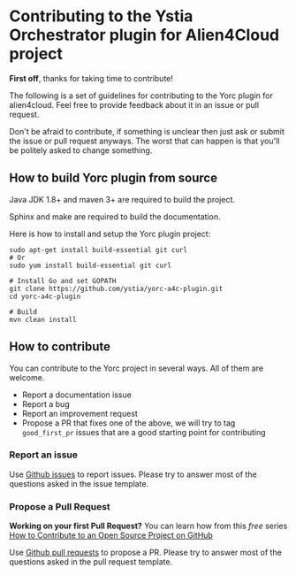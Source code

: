 # Contributing to the Ystia Orchestrator plugin for Alien4Cloud project

**First off**, thanks for taking time to contribute!

The following is a set of guidelines for contributing to the Yorc plugin for alien4cloud.
Feel free to provide feedback about it in an issue or pull request.

Don't be afraid to contribute, if something is unclear then just ask or submit the issue or pull request
anyways. The worst that can happen is that you'll be politely asked to change something.

## How to build Yorc plugin from source

Java JDK 1.8+ and maven 3+ are required to build the project.

Sphinx and make are required to build the documentation.

Here is how to install and setup the Yorc plugin project:

    sudo apt-get install build-essential git curl
    # Or
    sudo yum install build-essential git curl

    # Install Go and set GOPATH
    git clone https://github.com/ystia/yorc-a4c-plugin.git
    cd yorc-a4c-plugin

    # Build
    mvn clean install

## How to contribute

You can contribute to the Yorc project in several ways. All of them are welcome.

* Report a documentation issue
* Report a bug
* Report an improvement request
* Propose a PR that fixes one of the above, we will try to tag `good_first_pr` issues that are a good starting point for contributing

### Report an issue

Use [Github issues](https://github.com/ystia/yorc-a4c-plugin/issues) to report issues.
Please try to answer most of the questions asked in the issue template.

### Propose a Pull Request

**Working on your first Pull Request?** You can learn how from this *free* series [How to Contribute to an Open Source Project on GitHub](https://egghead.io/series/how-to-contribute-to-an-open-source-project-on-github)

Use [Github pull requests](https://github.com/ystia/yorc-a4c-plugin/pulls) to propose a PR.
Please try to answer most of the questions asked in the pull request template.

<!--
TODO: sounds a good idea to include a checkstyle for this project

## Coding Style

-->